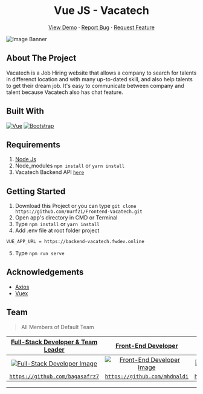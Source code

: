 <h1 align='center'>Vue JS - Vacatech</h1>
  <p align="center">
    <a href="https://vacatech.netlify.app/">View Demo</a>
    ·
    <a href="https://github.com/nurf21/Frontend-Vacatech/issues">Report Bug</a>
    ·
    <a href="https://github.com/nurf21/Frontend-Vacatech/issues">Request Feature</a>
  </p>

![Image Banner](https://user-images.githubusercontent.com/59104753/95675629-ec4e4900-0be2-11eb-997a-f6f853e33f5e.jpg)

## About The Project

Vacatech is a Job Hiring website that allows a company to search for talents in differenct location and with many up-to-dated skill, and also help talents to get their dream job. It's easy to communicate between company and talent because Vacatech also has chat feature.

## Built With

[![Vue](https://img.shields.io/badge/Vue-v2.6.12-green)](https://github.com/vuejs/vue)
[![Bootstrap](https://img.shields.io/badge/Bootstrap-v4.5.2-blue)](https://github.com/bootstrap-vue/bootstrap-vue)

## Requirements

1. <a href="https://nodejs.org/en/download/">Node Js</a>
2. Node_modules `npm install` or `yarn install`
3. Vacatech Backend API [`here`](https://github.com/nurf21/Backend-API-Vacatech)

## Getting Started

1. Download this Project or you can type `git clone https://github.com/nurf21/Frontend-Vacatech.git`
2. Open app's directory in CMD or Terminal
3. Type `npm install` or `yarn install`
4. Add .env file at root folder project

```sh
VUE_APP_URL = https://backend-vacatech.fwdev.online
```

5. Type `npm run serve`

## Acknowledgements

- [Axios](https://www.npmjs.com/package/axios)
- [Vuex](https://vuex.vuejs.org/)

## Team

> All Members of Default Team

|                                   <a href="https://github.com/bagasafrz7" target="_blank">**Full-Stack Developer & Team Leader**</a>                                   |                                          <a href="https://github.com/mhdnaldi" target="_blank">**Front-End Developer**</a>                                          |                                          <a href="https://github.com/ardhikarn" target="_blank">**Front-End Developer**</a>                                          |                                          <a href="https://github.com/nurf21" target="_blank">**Back-End Developer**</a>                                          |                                          <a href="https://github.com/careerdimasprayoga" target="_blank">**Back-End Developer**</a>                                          |
| :--------------------------------------------------------------------------------------------------------------------------------------------------------------------: | :-----------------------------------------------------------------------------------------------------------------------------------------------------------------: | :------------------------------------------------------------------------------------------------------------------------------------------------------------------: | :--------------------------------------------------------------------------------------------------------------------------------------------------------------: | :--------------------------------------------------------------------------------------------------------------------------------------------------------------------------: |
| [![Full-Stack Developer Image](https://avatars3.githubusercontent.com/u/58078070?s=400&u=2bd92c36a3400d5523909fc8319025a703a68461&v=4)](https://github.com/bagasafrz7) | [![Front-End Developer Image](https://avatars3.githubusercontent.com/u/50584044?s=400&u=6b5e4649dc263aa17b1924e7dc656e0550b2c2bc&v=4)](https://github.com/mhdnaldi) | [![Front-End Developer Image](https://avatars1.githubusercontent.com/u/62016621?s=400&u=8a784a8febbe53913f7f81ec28bd4688dbe6278c&v=4)](https://github.com/ardhikarn) | [![Back-End Developer Image](https://avatars2.githubusercontent.com/u/59104753?s=400&u=47d2fd5039e33093e0c2f68ea2a0a2c170934e73&v=4)](https://github.com/nurf21) | [![Back-End Developer Image](https://avatars1.githubusercontent.com/u/66796874?s=400&u=9923d61a23f9bb11683c3f5c523387b87a41c455&v=4)](https://github.com/careerdimasprayoga) |
|                                      <a href="https://github.com/bagasafrz7" target="_blank">`https://github.com/bagasafrz7`</a>                                       |                                       <a href="https://github.com/mhdnaldi" target="_blank">`https://github.com/mhdnaldi`</a>                                       |                                      <a href="https://github.com/ardhikarn" target="_blank">`https://github.com/ardhikarn`</a>                                       |                                       <a href="https://github.com/nurf21" target="_blank">`https://github.com/nurf21`</a>                                        |                                 <a href="https://github.com/careerdimasprayoga" target="_blank">`https://github.com/careerdimasprayoga`</a>                                  |

---
